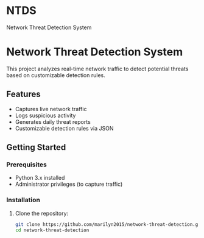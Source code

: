 # NTDS
Network Threat Detection System
# Network Threat Detection System

This project analyzes real-time network traffic to detect potential threats based on customizable detection rules.

## Features
- Captures live network traffic
- Logs suspicious activity
- Generates daily threat reports
- Customizable detection rules via JSON

## Getting Started

### Prerequisites
- Python 3.x installed
- Administrator privileges (to capture traffic)

### Installation
1. Clone the repository:
   ```bash
   git clone https://github.com/marilyn2015/network-threat-detection.git
   cd network-threat-detection
